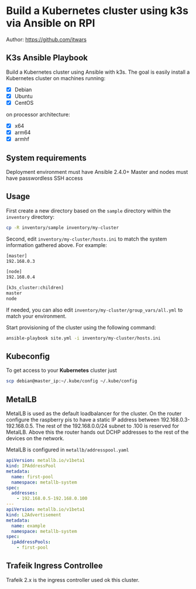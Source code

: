 # Build a Kubernetes cluster using k3s via Ansible on RPI

Author: <https://github.com/itwars>

## K3s Ansible Playbook

Build a Kubernetes cluster using Ansible with k3s. The goal is easily install a Kubernetes cluster on machines running:

- [X] Debian
- [X] Ubuntu
- [X] CentOS

on processor architecture:

- [X] x64
- [X] arm64
- [X] armhf

## System requirements

Deployment environment must have Ansible 2.4.0+
Master and nodes must have passwordless SSH access

## Usage

First create a new directory based on the `sample` directory within the `inventory` directory:

```bash
cp -R inventory/sample inventory/my-cluster
```

Second, edit `inventory/my-cluster/hosts.ini` to match the system information gathered above. For example:

```bash
[master]
192.168.0.3

[node]
192.168.0.4

[k3s_cluster:children]
master
node
```

If needed, you can also edit `inventory/my-cluster/group_vars/all.yml` to match your environment.

Start provisioning of the cluster using the following command:

```bash
ansible-playbook site.yml -i inventory/my-cluster/hosts.ini
```

## Kubeconfig

To get access to your **Kubernetes** cluster just

```bash
scp debian@master_ip:~/.kube/config ~/.kube/config
```

## MetalLB

MetalLB is used as the default loadbalancer for the cluster. On the router configure the raspberry pis to have a static IP address
between 192.168.0.3-192.168.0.5. The rest of the 192.168.0.0/24 subnet to .100 is reserved for MetalLB. Above this the router hands out DCHP addresses
to the rest of the devices on the network.

MetalLB is configured in `metallb/addresspool.yaml`

```yaml
apiVersion: metallb.io/v1beta1
kind: IPAddressPool
metadata:
  name: first-pool
  namespace: metallb-system
spec:
  addresses:
    - 192.168.0.5-192.168.0.100
---
apiVersion: metallb.io/v1beta1
kind: L2Advertisement
metadata:
  name: example
  namespace: metallb-system
spec:
  ipAddressPools:
    - first-pool
```

## Trafeik Ingress Controllee

Trafeik 2.x is the ingress controller used ok this cluster.
